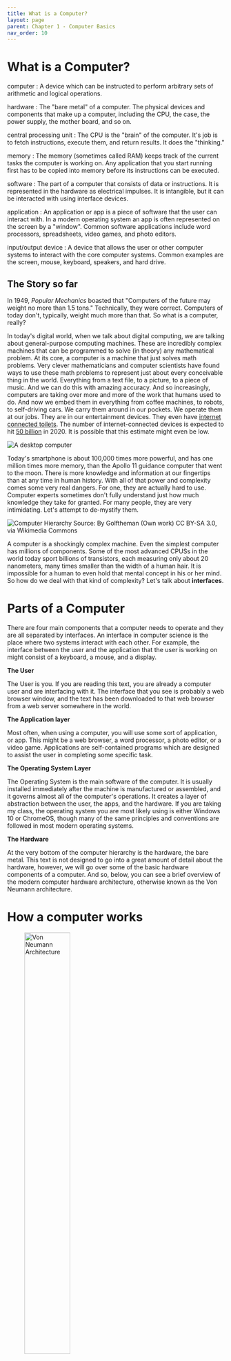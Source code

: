 ```yaml
---
title: What is a Computer?
layout: page
parent: Chapter 1 - Computer Basics
nav_order: 10
---
```


What is a Computer?
===================



computer
: A device which can be instructed to perform arbitrary sets of arithmetic and logical operations.

hardware
: The "bare metal" of a computer. The physical devices and components that make up a computer, including the CPU, the case, the power supply, the mother board, and so on.

central processing unit
: The CPU is the "brain" of the computer. It's job is to fetch instructions, execute them, and return results. It does the "thinking."

memory
: The memory (sometimes called RAM) keeps track of the current tasks the computer is working on. Any application that you start running first has to be copied into memory before its instructions can be executed.

software
: The part of a computer that consists of data or instructions. It is represented in the hardware as electrical impulses. It is intangible, but it can be interacted with using interface devices.

application
: An application or app is a piece of software that the user can interact with. In a modern operating system an app is often represented on the screen by a "window". Common software applications include word processors, spreadsheets, video games, and photo editors.

input/output device
: A device that allows the user or other computer systems to interact with the core computer systems. Common examples are the screen, mouse, keyboard, speakers, and hard drive.

The Story so far
----------------

In 1949, *Popular Mechanics* boasted that "Computers of the future may weight no more than 1.5 tons." Technically, they were correct. Computers of today don't, typically, weight much more than that. So what is a computer, really?

In today's digital world, when we talk about digital computing, we are talking about general-purpose computing machines. These are incredibly complex machines that can be programmed to solve (in theory) any mathematical problem. At its core, a computer is a machine that just solves math problems. Very clever mathematicians and computer scientists have found ways to use these math problems to represent just about every conceivable thing in the world. Everything from a text file, to a picture, to a piece of music. And we can do this with amazing accuracy. And so increasingly, computers are taking over more and more of the work that humans used to do. And now we embed them in everything from coffee machines, to robots, to self-driving cars. We carry them around in our pockets. We operate them at our jobs. They are in our entertainment devices. They even have [internet connected toilets](http://www.wired.com/insights/2014/04/toilet-role-internet-things). The number of internet-connected devices is expected to hit [50 billion](https://techjury.net/blog/how-many-iot-devices-are-there/#gref)
in 2020. It is possible that this estimate might even be low.

![A desktop computer](images/desktop_example.jpg)

Today's smartphone is about 100,000 times more powerful, and has one million times more memory, than the Apollo 11 guidance computer that went to the moon. There is more knowledge and information at our fingertips than at any time in human history. With all of that power and complexity comes some very real dangers. For one, they are actually hard to use. Computer experts sometimes don't fully understand just how much knowledge they take for granted. For many people, they are very intimidating. Let's attempt to de-mystify them.

![Computer Hierarchy **Source:** By Golftheman (Own work) [CC BY-SA 3.0](http://creativecommons.org/licenses/by-sa/3.0), via [Wikimedia Commons](https://commons%20.wikimedia.org/wiki/File%3AOperating_system_placement.svg)](images/hierarchy.png)

A computer is a shockingly complex machine. Even the simplest computer has millions of components. Some of the most advanced CPUSs in the world today sport billions of transistors, each measuring only about 20 nanometers, many times smaller than the width of a human hair. It is impossible for a human to even hold that mental concept in his or her mind. So how do we deal with that kind of complexity? Let's talk about **interfaces**.

Parts of a Computer
===================

There are four main components that a computer needs to operate and they are all separated by interfaces. An interface in computer science is the place where two systems interact with each other. For example, the interface between the user and the application that the user is working on might consist of a keyboard, a mouse, and a display.

**The User**

The User is you. If you are reading this text, you are already a computer user and are interfacing with it. The interface that you see is probably a web browser window, and the text has been downloaded to that web browser from a web server somewhere in the world.

**The Application layer**

Most often, when using a computer, you will use some sort of application, or app. This might be a web browser, a word processor, a photo editor, or a video game. Applications are self-contained programs which are designed to assist the user in completing some specific task.

**The Operating System Layer**

The Operating System is the main software of the computer. It is usually installed immediately after the machine is manufactured or assembled, and it governs almost all of the computer's operations. It creates a layer of abstraction between the user, the apps, and the hardware. If you are taking my class, the operating system you are most likely using is either Windows 10 or ChromeOS, though many of the same principles and conventions are followed in most modern operating systems.

**The Hardware**

At the very bottom of the computer hierarchy is the hardware, the bare metal. This text is not designed to go into a great amount of detail about the hardware, however, we will go over some of the basic hardware components of a computer. And so, below, you can see a brief overview of the modern computer hardware architecture, otherwise known as the Von Neumann architecture.

How a computer works
====================

<figure>
<img src="images/vn_arch.png" alt="Von Neumann Architecture" width="50%">
<figcaption>Von Neumann Architecture By Kapooht (Own work) <a href="http://creativecommons.org/licenses/by-sa/3.0">CC BY-SA 3.0</a>, via <a href="https://commons.wikimedia.org/wiki/File%3AVon_Neumann_Architecture.svg">Wikimedia Commons</a></figcaption>

</figure>

The modern concept of a computer follows what’s known as the Von Neumann architecture. What this means is actually pretty simple at its most fundamental. There are three basic components: The computer itself, input devices, and output devices. Let's look at all three of these in turn.

[John von Neumann](https://en.wikipedia.org/wiki/Von_Neumann_architecture), in 1945, conceived of a very simple architecture which we still use today. At its core, a computer has two main components, the Central Processing Unit (the CPU), and a Memory Unit which today we typically call RAM. A computer stores a "program" in memory (RAM), and then the CPU asks the memory unit for the first step of the program (known as an "instruction" and then executes it. It returns any result to memory and then asks for the next step. Over and over until the program ends. Each of these components can be broken further up into sub-components until we get all the way down to the most fundamental parts of the CPU, the transistors, which can be so small that more than four million of them could fit in the period at the end of this sentence.

Inside the Computer

===================

![A Motherboard](images/motherboard.png)

Today's computers are so amazingly complex that no one person can even coherently think about the design as a whole. We design computers in a modular way. One component at a time. The process of integrating these components and getting them to talk to each other is known as "computer organizaion".

Perhaps the most beautiful thing about all of this? For most people, none of that matters. For the sake of making digital technology available to everyone, we have created **interfaces** that shield us from all of that complexity. We don't have to worry about the file system, the clock speed, or the instruction set on our CPU. All we need is to know how to open the word processor so that we can get some work done or start up [Steam](http://store.steampowered.com/) so that we can play a video game.

Input/Output
============

![Common Interface Devices](images/mouse-keyboard.jpg)

It is a pretty poor computer that can't do anything with the result of some operation or computation. And so, almost all computers have some way for a user or other agent to interact with it. The modern home computer might have dozens of input/output devices attached to it. These allow the user to interact with whatever program (or programs) are running on the computer. Some are obvious, but others are a bit more subtle.

**Input Devices**

-   Mouse
-   Keyboard
-   Scanner
-   Game Controller
-   Fingerprint Reader
-   Touchscreen
-   Microphone
-   GPS antenna
-   Bluetooth Chip

**Output Devices**

-   Monitor
-   Touchscreen
-   Speakers
-   Haptic feedback (rumble feature on game controller)
-   Printer
-   Hard drive
-   Jumpdrive

Of course, this list could go on and on. Altogether, these devices are known as Input/Output devices, or I/O devices. Some home computers will have variations on these basic parts. For instance, a gamer might have a high-performance mouse and keyboard, or an XBox 360 controller. An artist might have a digital drawing tablet. A photographer might have a camera set up to transfer photos directly to the computer. Also, your car most likely has many small computers in it which monitor conditions in the car, such as engine temperature. That temperature sensor is an I/O device, and the fan that it it turns on when the temperature gets too high is also an I/O device. Anything that a computer uses to interact with a user or the outside world is a I/O device.

Conclusions
===========

This section is a brief tour of the components that make up a computer system. It's not designed to be comprehensive, but hopefully you have a sense for the sort sort of work that goes into designing these things and maybe a deeper understanding of how all those pieces fit together. Let this new knowledge inform your work as you continue through the rest of the course.
